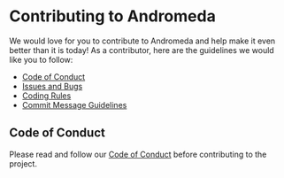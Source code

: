 # Contributing to Andromeda

We would love for you to contribute to Andromeda and help make it even better than it is today! As a contributor, here are the guidelines we would like you to follow:

- [Code of Conduct](#coc)
- [Issues and Bugs](#issue)
- [Coding Rules](#rules)
- [Commit Message Guidelines](#commit)

## <a name="coc"></a> Code of Conduct

Please read and follow our [Code of Conduct](Contributing/code_of_donduct.md) before contributing to the project.

